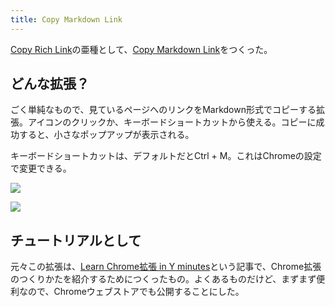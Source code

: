 ```yaml
---
title: Copy Markdown Link
---
```

[Copy Rich Link](https://chrome.google.com/webstore/detail/copy-rich-link/hikiamlgpdcabppakpmemaofmkgknpea)の亜種として、[Copy Markdown Link](https://chrome.google.com/webstore/detail/copy-markdown-link/gkceaaphhbeanfciglgpffnncfpipjpa)をつくった。

どんな拡張？
------

ごく単純なもので、見ているページへのリンクをMarkdown形式でコピーする拡張。アイコンのクリックか、キーボードショートカットから使える。コピーに成功すると、小さなポップアップが表示される。

キーボードショートカットは、デフォルトだとCtrl + M。これはChromeの設定で変更できる。

![](https://lh4.googleusercontent.com/DU6ofUMt7EB4p6qSNnWSaCOcIAmlAvV4S6pVQTak9xFNBXUo8OHsakbokoos9K_Oa_wZ8Q_cwg9GkdQcLrTQK_C6oL_Z8kd0mocKMwaftbgVW14mK9FQ5BjzL8pLGCoDg_shJohOKq2rJU5otHSgYQ)

![](https://lh5.googleusercontent.com/V-oLjJ9AqPUIAV63ZhLSQVQC4Bg0-1iwxyr1_a7i0yrRQF3plLTAqXSvA5B3Z3FhOF8dobzn2r8PMFkmLkx-VVAmdRyEyQA3CptYAB43Ws_ppRVC2ZIFWTCChnWTQXSzlVwfykuBf6bRxSUP4E1XoA)

チュートリアルとして
----------

元々この拡張は、[Learn Chrome拡張 in Y minutes](https://r7kamura.com/articles/2022-05-18-learn-chrome-extention-in-y-minutes)という記事で、Chrome拡張のつくりかたを紹介するためにつくったもの。よくあるものだけど、まずまず便利なので、Chromeウェブストアでも公開することにした。
